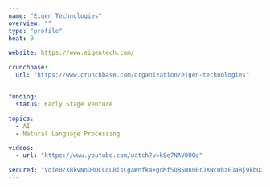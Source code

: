 ```yaml
---
name: "Eigen Technologies"
overview: ""
type: "profile"
heat: 0

website: https://www.eigentech.com/

crunchbase:
  url: "https://www.crunchbase.com/organization/eigen-technologies"


funding:
  status: Early Stage Venture

topics:
  - AI
  - Natural Language Processing

videos:
  - url: "https://www.youtube.com/watch?v=kSe7NAV0UOo"

secured: "Voie0/XBkvNnDROCCqL8isCgaWnfka+gdMfSOBSWnnBrJXNcOhzEJaRj9kbQzc2QvmMsgrMKrJh6M7mMtp67ljk49xDZIFvDlM26Dt98r3TTXvarXXKjYtLZ45abjq4ZkdOTBUyL3ytBV+aVrFHCUzIiH160Cdobpokp5xYIzqU1i4zBGiRZ/2CJeelMS2MTfZutmI/f7aFW3jPQWzjPzyxOHf37u7whC7nfA0t33OPY8hJGr7XGNOrPLnNoXc+uOJNvADrq4Tsv6SL0OAufWRRLLd/7vOEgMGJ3diPKA/9NRlu7FT8poqNot7LYskshVuuaG6evzBEMjrDfVarybQ==;7/7Y4hQyl1Ssfo+e6318Dg=="
---
```


